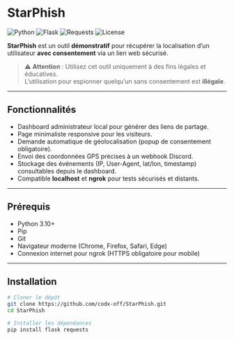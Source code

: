 # StarPhish

![Python](https://img.shields.io/badge/Python-3.10+-blue)
![Flask](https://img.shields.io/badge/Flask-2.x-orange)
![Requests](https://img.shields.io/badge/Requests-2.x-red)
![License](https://img.shields.io/badge/License-MIT-green)

**StarPhish** est un outil **démonstratif** pour récupérer la localisation d’un utilisateur **avec consentement** via un lien web sécurisé.  

> ⚠️ **Attention** : Utilisez cet outil uniquement à des fins légales et éducatives.  
> L’utilisation pour espionner quelqu’un sans consentement est **illégale**.

---

## Fonctionnalités

- Dashboard administrateur local pour générer des liens de partage.
- Page minimaliste responsive pour les visiteurs.
- Demande automatique de géolocalisation (popup de consentement obligatoire).
- Envoi des coordonnées GPS précises à un webhook Discord.
- Stockage des événements (IP, User-Agent, lat/lon, timestamp) consultables depuis le dashboard.
- Compatible **localhost** et **ngrok** pour tests sécurisés et distants.

---

## Prérequis

- Python 3.10+
- Pip
- Git
- Navigateur moderne (Chrome, Firefox, Safari, Edge)
- Connexion internet pour ngrok (HTTPS obligatoire pour mobile)

---

## Installation

```bash
# Cloner le dépôt
git clone https://github.com/codx-off/StarPhish.git
cd StarPhish

# Installer les dépendances
pip install flask requests
